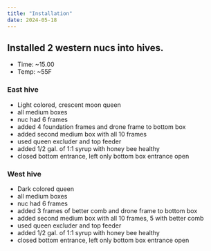 ```yaml
---
title: "Installation"
date: 2024-05-18
---
```


## Installed 2 western nucs into hives.

- Time: ~15.00
- Temp: ~55F

### East hive

- Light colored, crescent moon queen
- all medium boxes
- nuc had 6 frames
- added 4 foundation frames and drone frame to bottom box
- added second medium box with all 10 frames
- used queen excluder and top feeder
- added 1/2 gal. of 1:1 syrup with honey bee healthy
- closed bottom entrance, left only bottom box entrance open

### West hive

- Dark colored queen
- all medium boxes
- nuc had 6 frames
- added 3 frames of better comb and drone frame to bottom box
- added second medium box with all 10 frames, 5 with better comb
- used queen excluder and top feeder
- added 1/2 gal. of 1:1 syrup with honey bee healthy
- closed bottom entrance, left only bottom box entrance open
